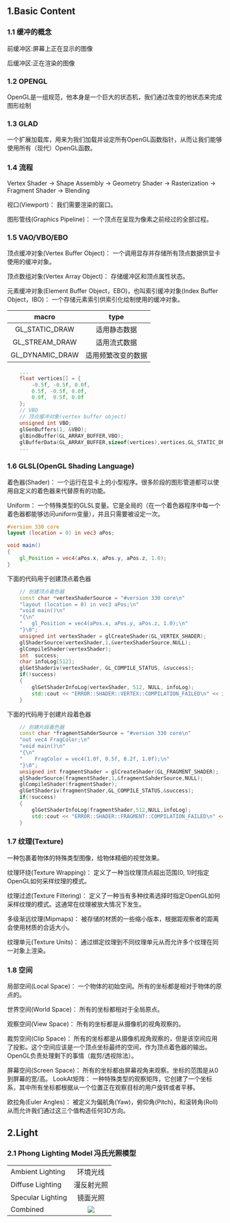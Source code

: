 ## 1.Basic Content
### 1.1 缓冲的概念
前缓冲区:屏幕上正在显示的图像

后缓冲区:正在渲染的图像
### 1.2 OPENGL
OpenGL是一组规范，他本身是一个巨大的状态机，我们通过改变的他状态来完成图形绘制

### 1.3 GLAD
一个扩展加载库，用来为我们加载并设定所有OpenGL函数指针，从而让我们能够使用所有（现代）OpenGL函数。

### 1.4 流程

Vertex Shader -> Shape Assembly -> Geometry Shader -> Rasterization -> Fragment Shader -> Blending


视口(Viewport)： 我们需要渲染的窗口。

图形管线(Graphics Pipeline)： 一个顶点在呈现为像素之前经过的全部过程。

### 1.5 VAO/VBO/EBO

顶点缓冲对象(Vertex Buffer Object)： 一个调用显存并存储所有顶点数据供显卡使用的缓冲对象。

顶点数组对象(Vertex Array Object)： 存储缓冲区和顶点属性状态。

元素缓冲对象(Element Buffer Object，EBO)，也叫索引缓冲对象(Index Buffer Object，IBO)： 一个存储元素索引供索引化绘制使用的缓冲对象。

|      macro      |        type        |
| :-------------: | :----------------: |
| GL_STATIC_DRAW  |    适用静态数据    |
| GL_STREAM_DRAW  |    适用流式数据    |
| GL_DYNAMIC_DRAW | 适用频繁改变的数据 |

```cpp
    ...
    float vertices[] = {
        -0.5f, -0.5f, 0.0f,
        0.5f, -0.5f, 0.0f,
        0.0f,  0.5f, 0.0f
    };
    // VBO
    // 顶点缓冲对象(vertex buffer object)
    unsigned int VBO;
    glGenBuffers(1, &VBO);
    glBindBuffer(GL_ARRAY_BUFFER,VBO);
    glBufferData(GL_ARRAY_BUFFER,sizeof(vertices),vertices,GL_STATIC_DRAW);
    ...
```

### 1.6 GLSL(OpenGL Shading Language)

着色器(Shader)： 一个运行在显卡上的小型程序。很多阶段的图形管道都可以使用自定义的着色器来代替原有的功能。

Uniform： 一个特殊类型的GLSL变量。它是全局的（在一个着色器程序中每一个着色器都能够访问uniform变量），并且只需要被设定一次。

```glsl
#version 330 core
layout (location = 0) in vec3 aPos;

void main()
{
    gl_Position = vec4(aPos.x, aPos.y, aPos.z, 1.0);
}
```
下面的代码用于创建顶点着色器
```cpp
    // 创建顶点着色器
    const char *vertexShaderSource = "#version 330 core\n"
    "layout (location = 0) in vec3 aPos;\n"
    "void main()\n"
    "{\n"
    "   gl_Position = vec4(aPos.x, aPos.y, aPos.z, 1.0);\n"
    "}\0";
    unsigned int vertexShader = glCreateShader(GL_VERTEX_SHADER);
    glShaderSource(vertexShader,1,&vertexShaderSource,NULL);
    glCompileShader(vertexShader);
    int  success;
    char infoLog[512];
    glGetShaderiv(vertexShader, GL_COMPILE_STATUS, &success);
    if(!success)
    {
        glGetShaderInfoLog(vertexShader, 512, NULL, infoLog);
        std::cout << "ERROR::SHADER::VERTEX::COMPILATION_FAILED\n" << infoLog << std::endl;
    }
```
下面的代码用于创建片段着色器

```cpp
    // 创建片段着色器
    const char *fragmentSahderSource = "#version 330 core\n"
    "out vec4 FragColor;\n"
    "void main()\n"
    "{\n"
    "    FragColor = vec4(1.0f, 0.5f, 0.2f, 1.0f);\n"
    "}\0";
    unsigned int fragmentShader = glCreateShader(GL_FRAGMENT_SHADER);
    glShaderSource(fragmentShader,1,&fragmentSahderSource,NULL);
    glCompileShader(fragmentShader);
    glGetShaderiv(fragmentShader,GL_COMPILE_STATUS,&success);
    if(!success)
    {
        glGetShaderInfoLog(fragmentShader,512,NULL,infoLog);
        std::cout << "ERROR::SHADER::FRAGMENT::COMPILATION_FAILED\n" << infoLog << std::endl;
    }
```


### 1.7 纹理(Texture)
一种包裹着物体的特殊类型图像，给物体精细的视觉效果。

纹理环绕(Texture Wrapping)： 定义了一种当纹理顶点超出范围(0, 1)时指定OpenGL如何采样纹理的模式。

纹理过滤(Texture Filtering)： 定义了一种当有多种纹素选择时指定OpenGL如何采样纹理的模式。这通常在纹理被放大情况下发生。

多级渐远纹理(Mipmaps)： 被存储的材质的一些缩小版本，根据距观察者的距离会使用材质的合适大小。

纹理单元(Texture Units)： 通过绑定纹理到不同纹理单元从而允许多个纹理在同一对象上渲染。

### 1.8 空间
局部空间(Local Space)： 一个物体的初始空间。所有的坐标都是相对于物体的原点的。

世界空间(World Space)： 所有的坐标都相对于全局原点。

观察空间(View Space)： 所有的坐标都是从摄像机的视角观察的。

裁剪空间(Clip Space)： 所有的坐标都是从摄像机视角观察的，但是该空间应用了投影。这个空间应该是一个顶点坐标最终的空间，作为顶点着色器的输出。OpenGL负责处理剩下的事情（裁剪/透视除法）。

屏幕空间(Screen Space)： 所有的坐标都由屏幕视角来观察。坐标的范围是从0到屏幕的宽/高。
LookAt矩阵： 一种特殊类型的观察矩阵，它创建了一个坐标系，其中所有坐标都根据从一个位置正在观察目标的用户旋转或者平移。

欧拉角(Euler Angles)： 被定义为偏航角(Yaw)，俯仰角(Pitch)，和滚转角(Roll)从而允许我们通过这三个值构造任何3D方向。


## 2.Light

### 2.1 Phong Lighting Model 冯氏光照模型
|||
|---|:---:|
|Ambient Lighting|环境光线|
|Diffuse Lighting|漫反射光照|
|Specular Lighting|镜面光照|
|Combined|![](https://learnopengl-cn.github.io/img/02/02/basic_lighting_phong.png)|